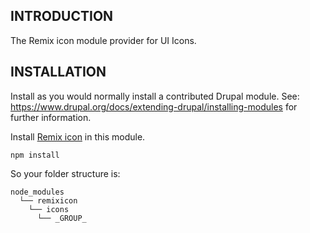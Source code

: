 ## INTRODUCTION

The Remix icon module provider for UI Icons.

## INSTALLATION

Install as you would normally install a contributed Drupal module.
See: https://www.drupal.org/docs/extending-drupal/installing-modules for further
information.

Install [Remix icon](https://remixicon.com/download) in this module.

```shell
npm install
```

So your folder structure is:

```
node_modules
  └── remixicon
    └── icons
      └── _GROUP_
```
